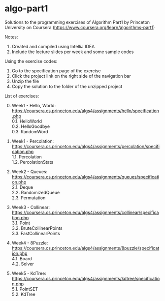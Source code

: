 # algo-part1
Solutions to the programming exercises of Algorithm Part1 by Princeton University on Coursera (https://www.coursera.org/learn/algorithms-part1)

Notes:
1. Created and compiled using IntelliJ IDEA
2. Include the lecture slides per week and some sample codes

Using the exercise codes:
1. Go to the specification page of the exercise
2. Click the project link on the right side of the navigation bar
3. Unzip the file
4. Copy the solution to the folder of the unzipped project

List of exercises:

0. Week1 - Hello, World: https://coursera.cs.princeton.edu/algs4/assignments/hello/specification.php
</br>0.1. HelloWorld
</br>0.2. HelloGoodbye
</br>0.3. RandomWord

1. Week1 - Percolation: https://coursera.cs.princeton.edu/algs4/assignments/percolation/specification.php
</br>1.1. Percolation
</br>1.2. PercolationStats

2. Week2 - Queues: https://coursera.cs.princeton.edu/algs4/assignments/queues/specification.php
</br>2.1. Deque
</br>2.2. RandomizedQueue
</br>2.3. Permutation

3. Week3 - Collinear: https://coursera.cs.princeton.edu/algs4/assignments/collinear/specification.php
</br>3.1. Point
</br>3.2. BruteCollinearPoints
</br>3.3. FastCollinearPoints

4. Week4 - 8Puzzle: https://coursera.cs.princeton.edu/algs4/assignments/8puzzle/specification.php
</br>4.1. Board
</br>4.2. Solver

5. Week5 - KdTree: https://coursera.cs.princeton.edu/algs4/assignments/kdtree/specification.php
</br>5.1. PointSET
</br>5.2. KdTree
